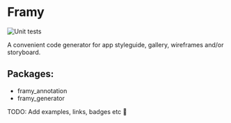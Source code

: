 # Framy

![Unit tests](https://github.com/Fidev-io/framy/workflows/Unit%20tests/badge.svg?event=push)

A convenient code generator for app styleguide, gallery, wireframes and/or storyboard.

## Packages:

* framy_annotation
* framy_generator

TODO: Add examples, links, badges etc 🙈

